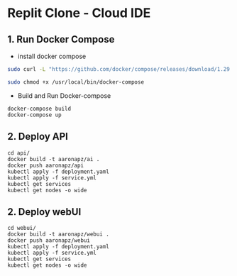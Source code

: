 # Replit Clone - Cloud IDE

## 1. Run Docker Compose

 - install docker compose 

```bash
sudo curl -L "https://github.com/docker/compose/releases/download/1.29.2/docker-compose-$(uname -s)-$(uname -m)" -o /usr/local/bin/docker-compose
```

```bash
sudo chmod +x /usr/local/bin/docker-compose
```

- Build and Run Docker-compose 
```
docker-compose build 
docker-compose up
```

## 2. Deploy API

```
cd api/
docker build -t aaronapz/ai .
docker push aaronapz/api
kubectl apply -f deployment.yaml
kubectl apply -f service.yml 
kubectl get services  
kubectl get nodes -o wide  
```

## 2. Deploy webUI

```
cd webui/
docker build -t aaronapz/webui .
docker push aaronapz/webui
kubectl apply -f deployment.yaml
kubectl apply -f service.yml 
kubectl get services  
kubectl get nodes -o wide  
```
